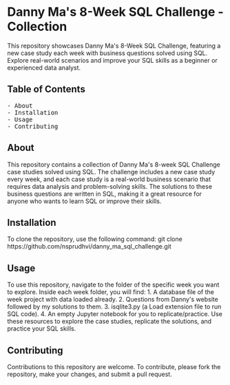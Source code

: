 <h1> Danny Ma's 8-Week SQL Challenge - Collection </h1>

This repository showcases Danny Ma's 8-Week SQL Challenge, featuring a new case study each week with business questions solved using SQL. Explore real-world scenarios and improve your SQL skills as a beginner or experienced data analyst.

<h2> Table of Contents  </h2>
<pre>
- About
- Installation
- Usage
- Contributing
</pre>
<h2> About </h2>
This repository contains a collection of Danny Ma's 8-week SQL Challenge case studies solved using SQL. The challenge includes a new case study every week, and each case study is a real-world business scenario that requires data analysis and problem-solving skills. The solutions to these business questions are written in SQL, making it a great resource for anyone who wants to learn SQL or improve their skills.

<h2> Installation </h2>
To clone the repository, use the following command:
git clone https://github.com/nsprudhvi/danny_ma_sql_challenge.git

<h2>  Usage </h2>
To use this repository, navigate to the folder of the specific week you want to explore. Inside each week folder, you will find:
1. A database file of the week project with data loaded already.
2. Questions from Danny's website followed by my solutions to them.
3. isqlite3.py (a Load extension file to run SQL code).
4. An empty Jupyter notebook for you to replicate/practice.
Use these resources to explore the case studies, replicate the solutions, and practice your SQL skills.

<h2> Contributing </h2>
Contributions to this repository are welcome. To contribute, please fork the repository, make your changes, and submit a pull request.
